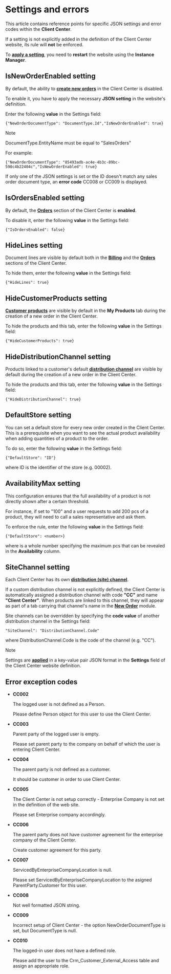 # Settings and errors 

This article contains reference points for specific JSON settings and error codes within the **Client Center**.

If a setting is not explicitly added in the definition of the Client Center website, its rule will **not** be enforced.

To **[apply a setting](how-to/apply-platform-settings.md)**, you need to **restart** the website using the **Instance Manager**.

## IsNewOrderEnabled setting

By default, the ability to **[create new orders](how-to/create-new-order.md)** in the Client Center is disabled. 

To enable it, you have to apply the necessary **JSON setting** in the website's definition.

Enter the following **value** in the Settings field:

```
{"NewOrderDocumentType": "DocumentType.Id","IsNewOrderEnabled": true}
```

> [!NOTE]
> DocumentType.EntityName must be equal to "SalesOrders"


For example:

```
{"NewOrderDocumentType": "85493adb-ac4e-4b3c-89bc-590c4b22404c","IsNewOrderEnabled": true}
```

If only one of the JSON settings is set or the ID doesn't match any sales order document type, an **error code** CC008 or CC009 is displayed.

## IsOrdersEnabled setting

By default, the **[Orders](orders/index.md)** section of the Client Center is **enabled**. 

To disable it, enter the following **value** in the Settings field:

```
{"IsOrdersEnabled": false} 
```

## HideLines setting

Document lines are visible by default both in the **[Billing](billing/index.md)** and the **[Orders](orders/index.md)** sections of the Client Center.

To hide them, enter the following **value** in the Settings field:

```
{"HideLines": true}
```

## HideCustomerProducts setting

**[Customer products](https://docs.erp.net/tech/modules/crm/sales/definitions/define-customers.html)** are visible by default in the **My Products** tab during the creation of a new order in the Client Center.

To hide the products and this tab, enter the following **value** in the Settings field:

```
{"HideCustomerProducts": true}
```

## HideDistributionChannel setting

Products linked to a customer's default **[distribution channel](https://docs.erp.net/tech/modules/crm/marketing/distribution-channels/index.html)** are visible by default during the creation of a new order in the Client Center.

To hide the products and this tab, enter the following **value** in the Settings field:

```
{"HideDistributionChannel": true}
```

## DefaultStore setting

You can set a default store for every new order created in the Client Center. This is a prerequisite when you want to see the actual product availability when adding quantities of a product to the order.

To do so, enter the following **value** in the Settings field:

```
{"DefaultStore": "ID"}
```

where ID is the identifier of the store (e.g. 00002).

## AvailabilityMax setting

This configuration ensures that the full availability of a product is not directly shown after a certain threshold. 

For instance, if set to "100" and a user requests to add 200 pcs of a product, they will need to call a sales representative and ask them.

To enforce the rule, enter the following **value** in the Settings field:

```
{"DefaultStore": <number>}
```

where <number> is a whole number specifying the maximum pcs that can be revealed in the **Availability** column.

## SiteChannel setting

Each Client Center has its own **[distribution (site) channel](https://docs.erp.net/tech/modules/crm/marketing/distribution-channels/index.html)**. 

If a custom distribution channel is not explicitly defined, the Client Center is automatically assigned a distribution channel with code **"CC"** and name **"Client Center"**. When products are linked to this channel, they will appear as part of a tab carrying that channel's name in the **[New Order](orders/new-order.md)** module.  

Site channels can be overridden by specifying the **code value** of another distribution channel in the Settings field:

```
"SiteChannel": "DistributionChannel.Code"
```

where DistributionChannel.Code is the code of the channel (e.g. "CC").

> [!NOTE]
> 
> Settings are **[applied](how-to/apply-platform-settings.md)** in a key-value pair JSON format in the **Settings** field of the Client Center website definition. 

## Error exception codes

* **CC002**

  The logged user is not defined as a Person.
  
  Please define Person object for this user to use the Client Center.
  
* **CC003**

  Parent party of the logged user is empty.
  
  Please set parent party to the company on behalf of which the user is entering Client Center.
  
* **CC004**

  The parent party is not defined as a customer.
  
  It should be customer in order to use Client Center.
  
* **CC005**

  The Client Center is not setup correctly - Enterprise Company is not set in the definition of the web site.
  
  Please set Enterprise company accordingly.
  
* **CC006**

  The parent party does not have customer agreement for the enterprise company of the Client Center.
  
  Create customer agreement for this party.
  
* **CC007**
  
  ServicedByEnterpriseCompanyLocation is null.
  
  Please set ServicedByEnterpriseCompanyLocation to the asigned ParentParty.Customer for this user.
  
  
* **CC008**

  Not well formatted JSON string.
  
* **CC009**

  Incorrect setup of Client Center - the option NewOrderDocumentType is set, but DocumentType is null.

* **CC010**

  The logged-in user does not have a defined role.
  
  Please add the user to the Crm_Customer_External_Access table and assign an appropriate role.

